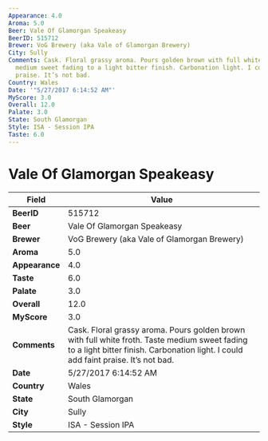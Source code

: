 ```yaml
---
Appearance: 4.0
Aroma: 5.0
Beer: Vale Of Glamorgan Speakeasy
BeerID: 515712
Brewer: VoG Brewery (aka Vale of Glamorgan Brewery)
City: Sully
Comments: Cask. Floral grassy aroma. Pours golden brown with full white froth. Taste
  medium sweet fading to a light bitter finish. Carbonation light. I could add faint
  praise. It’s not bad.
Country: Wales
Date: '"5/27/2017 6:14:52 AM"'
MyScore: 3.0
Overall: 12.0
Palate: 3.0
State: South Glamorgan
Style: ISA - Session IPA
Taste: 6.0
---
```


# Vale Of Glamorgan Speakeasy

| Field         | Value |
|---------------|-------|
| **BeerID** | 515712 |
| **Beer** | Vale Of Glamorgan Speakeasy |
| **Brewer** | VoG Brewery (aka Vale of Glamorgan Brewery) |
| **Aroma** | 5.0 |
| **Appearance** | 4.0 |
| **Taste** | 6.0 |
| **Palate** | 3.0 |
| **Overall** | 12.0 |
| **MyScore** | 3.0 |
| **Comments** | Cask. Floral grassy aroma. Pours golden brown with full white froth. Taste medium sweet fading to a light bitter finish. Carbonation light. I could add faint praise. It’s not bad. |
| **Date** | 5/27/2017 6:14:52 AM |
| **Country** | Wales |
| **State** | South Glamorgan |
| **City** | Sully |
| **Style** | ISA - Session IPA |
